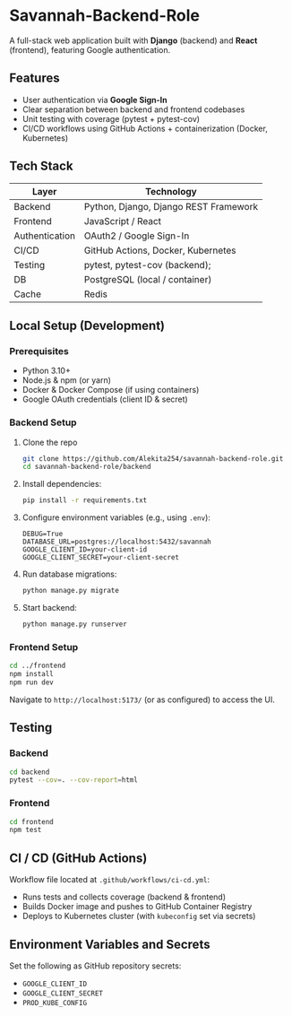 # Savannah-Backend-Role

A full-stack web application built with **Django** (backend) and **React** (frontend), featuring Google authentication.

##  Features
- User authentication via **Google Sign-In**
- Clear separation between backend and frontend codebases
- Unit testing with coverage (pytest + pytest-cov)
- CI/CD workflows using GitHub Actions + containerization (Docker, Kubernetes)


##  Tech Stack
| Layer       | Technology        |
|-------------|-------------------|
| Backend     | Python, Django, Django REST Framework |
| Frontend    | JavaScript / React |
| Authentication | OAuth2 / Google Sign-In |
| CI/CD       | GitHub Actions, Docker, Kubernetes |
| Testing     | pytest, pytest-cov (backend); |
| DB          | PostgreSQL (local / container) |
| Cache       | Redis |

##  Local Setup (Development)

### Prerequisites
- Python 3.10+
- Node.js & npm (or yarn)
- Docker & Docker Compose (if using containers)
- Google OAuth credentials (client ID & secret)

### Backend Setup
1. Clone the repo  
   ```bash
   git clone https://github.com/Alekita254/savannah-backend-role.git
   cd savannah-backend-role/backend

1. Install dependencies:
    
    ```bash
    pip install -r requirements.txt
    
    ```
    
2. Configure environment variables (e.g., using `.env`):
    
    ```
    DEBUG=True
    DATABASE_URL=postgres://localhost:5432/savannah
    GOOGLE_CLIENT_ID=your-client-id
    GOOGLE_CLIENT_SECRET=your-client-secret
    
    ```
    
3. Run database migrations:
    
    ```bash
    python manage.py migrate
    
    ```
    
4. Start backend:
    
    ```bash
    python manage.py runserver
    
    ```
    

### Frontend Setup

```bash
cd ../frontend
npm install
npm run dev

```

Navigate to `http://localhost:5173/` (or as configured) to access the UI.

## Testing

### Backend

```bash
cd backend
pytest --cov=. --cov-report=html

```


### Frontend

```bash
cd frontend
npm test  
```

## CI / CD (GitHub Actions)

Workflow file located at `.github/workflows/ci-cd.yml`:

- Runs tests and collects coverage (backend & frontend)
- Builds Docker image and pushes to GitHub Container Registry
- Deploys to Kubernetes cluster (with `kubeconfig` set via secrets)

## Environment Variables and Secrets

Set the following as GitHub repository secrets:

- `GOOGLE_CLIENT_ID`
- `GOOGLE_CLIENT_SECRET`
- `PROD_KUBE_CONFIG`
